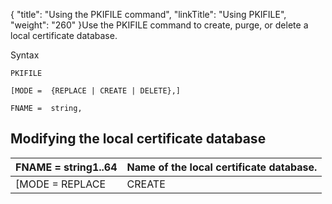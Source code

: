 {
    "title": "Using  the PKIFILE command",
    "linkTitle": "Using PKIFILE",
    "weight": "260"
}Use the PKIFILE command to create, purge, or delete a local
certificate database.

Syntax

```
PKIFILE

[MODE =  {REPLACE | CREATE | DELETE},]

FNAME =  string,

```

## Modifying the local certificate database


| FNAME = string1..64 | Name of the local certificate database. |
| --- | --- |
| [MODE = REPLACE | CREATE | DELETE] | Action on the database.<br/> • REPLACE purges the database<br/> • CREATE creates the internal datafile if it does not already exist<br/> • DELETE deletes the database |

